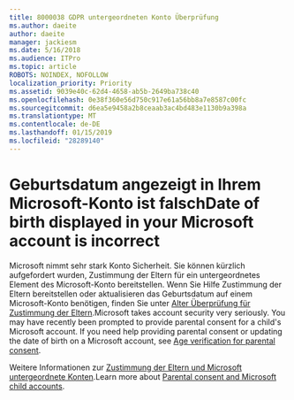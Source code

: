 ```yaml
---
title: 8000038 GDPR untergeordneten Konto Überprüfung
ms.author: daeite
author: daeite
manager: jackiesm
ms.date: 5/16/2018
ms.audience: ITPro
ms.topic: article
ROBOTS: NOINDEX, NOFOLLOW
localization_priority: Priority
ms.assetid: 9039e40c-62d4-4658-ab5b-2649ba738c40
ms.openlocfilehash: 0e38f360e56d750c917e61a56bb8a7e8587c00fc
ms.sourcegitcommit: d6ea5e9458a2b8ceaab3ac4bd483e1130b9a398a
ms.translationtype: MT
ms.contentlocale: de-DE
ms.lasthandoff: 01/15/2019
ms.locfileid: "28289140"
---
```

# <a name="date-of-birth-displayed-in-your-microsoft-account-is-incorrect"></a><span data-ttu-id="0b286-102">Geburtsdatum angezeigt in Ihrem Microsoft-Konto ist falsch</span><span class="sxs-lookup"><span data-stu-id="0b286-102">Date of birth displayed in your Microsoft account is incorrect</span></span>

<span data-ttu-id="0b286-p101">Microsoft nimmt sehr stark Konto Sicherheit. Sie können kürzlich aufgefordert wurden, Zustimmung der Eltern für ein untergeordnetes Element des Microsoft-Konto bereitstellen. Wenn Sie Hilfe Zustimmung der Eltern bereitstellen oder aktualisieren das Geburtsdatum auf einem Microsoft-Konto benötigen, finden Sie unter [Alter Überprüfung für Zustimmung der Eltern](https://go.microsoft.com/fwlink/p/?linkid=874364).</span><span class="sxs-lookup"><span data-stu-id="0b286-p101">Microsoft takes account security very seriously. You may have recently been prompted to provide parental consent for a child's Microsoft account. If you need help providing parental consent or updating the date of birth on a Microsoft account, see [Age verification for parental consent](https://go.microsoft.com/fwlink/p/?linkid=874364).</span></span>
  
<span data-ttu-id="0b286-106">Weitere Informationen zur [Zustimmung der Eltern und Microsoft untergeordnete Konten](https://go.microsoft.com/fwlink/p/?linkid=874365).</span><span class="sxs-lookup"><span data-stu-id="0b286-106">Learn more about [Parental consent and Microsoft child accounts](https://go.microsoft.com/fwlink/p/?linkid=874365).</span></span>
  

